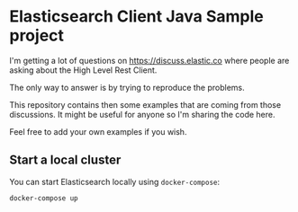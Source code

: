 # Elasticsearch Client Java Sample project

I'm getting a lot of questions on https://discuss.elastic.co where
people are asking about the High Level Rest Client.

The only way to answer is by trying to reproduce the problems.

This repository contains then some examples that are coming from those
discussions. It might be useful for anyone so I'm sharing the code here.

Feel free to add your own examples if you wish.

## Start a local cluster

You can start Elasticsearch locally using `docker-compose`:

```sh
docker-compose up
```
